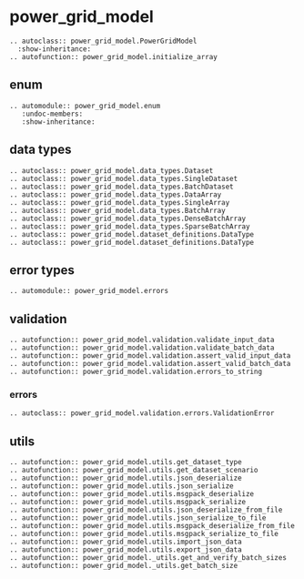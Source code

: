 <!--
SPDX-FileCopyrightText: Contributors to the Power Grid Model project <powergridmodel@lfenergy.org>

SPDX-License-Identifier: MPL-2.0
-->

# power_grid_model


 ```{eval-rst}
.. autoclass:: power_grid_model.PowerGridModel
   :show-inheritance:
.. autofunction:: power_grid_model.initialize_array
```

## enum

```{eval-rst}
.. automodule:: power_grid_model.enum
   :undoc-members:
   :show-inheritance:
```

## data types

```{eval-rst}
.. autoclass:: power_grid_model.data_types.Dataset
.. autoclass:: power_grid_model.data_types.SingleDataset
.. autoclass:: power_grid_model.data_types.BatchDataset
.. autoclass:: power_grid_model.data_types.DataArray
.. autoclass:: power_grid_model.data_types.SingleArray
.. autoclass:: power_grid_model.data_types.BatchArray
.. autoclass:: power_grid_model.data_types.DenseBatchArray
.. autoclass:: power_grid_model.data_types.SparseBatchArray
.. autoclass:: power_grid_model.dataset_definitions.DataType
.. autoclass:: power_grid_model.dataset_definitions.DataType
```

## error types

```{eval-rst}
.. automodule:: power_grid_model.errors
```

## validation

```{eval-rst}
.. autofunction:: power_grid_model.validation.validate_input_data
.. autofunction:: power_grid_model.validation.validate_batch_data
.. autofunction:: power_grid_model.validation.assert_valid_input_data
.. autofunction:: power_grid_model.validation.assert_valid_batch_data  
.. autofunction:: power_grid_model.validation.errors_to_string
```

### errors

```{eval-rst}
.. autoclass:: power_grid_model.validation.errors.ValidationError
```

## utils

```{eval-rst}
.. autofunction:: power_grid_model.utils.get_dataset_type
.. autofunction:: power_grid_model.utils.get_dataset_scenario
.. autofunction:: power_grid_model.utils.json_deserialize
.. autofunction:: power_grid_model.utils.json_serialize
.. autofunction:: power_grid_model.utils.msgpack_deserialize
.. autofunction:: power_grid_model.utils.msgpack_serialize
.. autofunction:: power_grid_model.utils.json_deserialize_from_file
.. autofunction:: power_grid_model.utils.json_serialize_to_file
.. autofunction:: power_grid_model.utils.msgpack_deserialize_from_file
.. autofunction:: power_grid_model.utils.msgpack_serialize_to_file
.. autofunction:: power_grid_model.utils.import_json_data
.. autofunction:: power_grid_model.utils.export_json_data
.. autofunction:: power_grid_model._utils.get_and_verify_batch_sizes
.. autofunction:: power_grid_model._utils.get_batch_size
```
